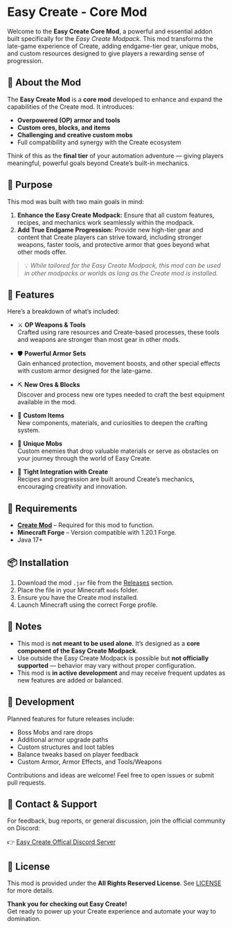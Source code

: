 # Easy Create - Core Mod

Welcome to the **Easy Create Core Mod**, a powerful and essential addon built specifically for the *Easy Create Modpack*. This mod transforms the late-game experience of Create, adding endgame-tier gear, unique mobs, and custom 
resources designed to give players a rewarding sense of progression.


## 🌟 About the Mod

The **Easy Create Mod** is a **core mod** developed to enhance and expand the capabilities of the Create mod. It introduces:

- **Overpowered (OP) armor and tools**
- **Custom ores, blocks, and items**
- **Challenging and creative custom mobs**
- Full compatibility and synergy with the Create ecosystem

Think of this as the **final tier** of your automation adventure — giving players meaningful, powerful goals beyond Create’s built-in mechanics.


## 🔧 Purpose

This mod was built with two main goals in mind:

1. **Enhance the Easy Create Modpack:** Ensure that all custom features, recipes, and mechanics work seamlessly within the modpack.
2. **Add True Endgame Progression:** Provide new high-tier gear and content that Create players can strive toward, including stronger weapons, faster tools, and protective armor that goes beyond what other mods offer.

> 💡 *While tailored for the Easy Create Modpack, this mod can be used in other modpacks or worlds as long as the Create mod is installed.*


## 🧩 Features

Here’s a breakdown of what’s included:

- ⚔️ **OP Weapons & Tools**  
  Crafted using rare resources and Create-based processes, these tools and weapons are stronger than most gear in other mods.

- 🛡️ **Powerful Armor Sets**  
  Gain enhanced protection, movement boosts, and other special effects with custom armor designed for the late-game.

- ⛏️ **New Ores & Blocks**  
  Discover and process new ore types needed to craft the best equipment available in the mod.

- 🧪 **Custom Items**  
  New components, materials, and curiosities to deepen the crafting system.

- 👾 **Unique Mobs**  
  Custom enemies that drop valuable materials or serve as obstacles on your journey through the world of Easy Create.

- 🔁 **Tight Integration with Create**  
  Recipes and progression are built around Create’s mechanics, encouraging creativity and innovation.


## 🧱 Requirements

- **[Create Mod](https://www.curseforge.com/minecraft/mc-mods/create)** – Required for this mod to function.
- **Minecraft Forge** – Version compatible with 1.20.1 Forge.
- Java 17+


## 📦 Installation

1. Download the mod `.jar` file from the [Releases](./releases) section.
2. Place the file in your Minecraft `mods` folder.
3. Ensure you have the Create mod installed.
4. Launch Minecraft using the correct Forge profile.


## 📌 Notes

- This mod is **not meant to be used alone**. It’s designed as a **core component of the Easy Create Modpack**.
- Use outside the Easy Create Modpack is possible but **not officially supported** — behavior may vary without proper configuration.
- This mod is **in active development** and may receive frequent updates as new features are added or balanced.


## 🚧 Development

Planned features for future releases include:

- Boss Mobs and rare drops  
- Additional armor upgrade paths  
- Custom structures and loot tables  
- Balance tweaks based on player feedback
- Custom Armor, Armor Effects, and Tools/Weapons

Contributions and ideas are welcome! Feel free to open issues or submit pull requests.


## 💬 Contact & Support

For feedback, bug reports, or general discussion, join the official community on Discord:

👉 [Easy Create Offical Discord Server](https://discord.gg/c7Pxg8wEpC)


## 📄 License

This mod is provided under the **All Rights Reserved License**. See [LICENSE](./LICENSE) for more details.


**Thank you for checking out Easy Create!**  
Get ready to power up your Create experience and automate your way to domination.
